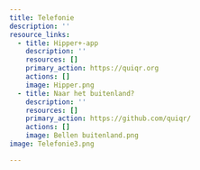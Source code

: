```yaml
---
title: Telefonie
description: ''
resource_links:
  - title: Hipper+-app
    description: ''
    resources: []
    primary_action: https://quiqr.org
    actions: []
    image: Hipper.png
  - title: Naar het buitenland?
    description: ''
    resources: []
    primary_action: https://github.com/quiqr/
    actions: []
    image: Bellen buitenland.png
image: Telefonie3.png

---
```


































